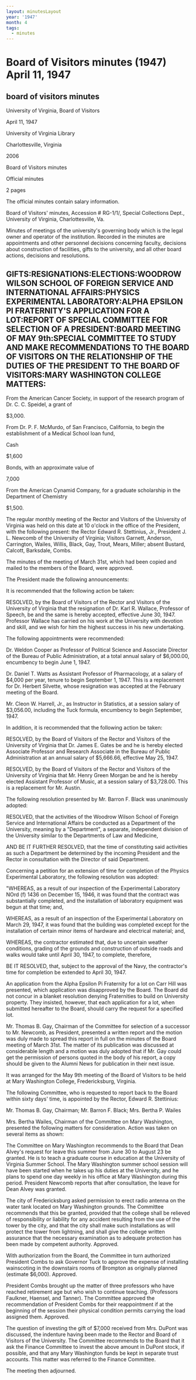 ```yaml
---
layout: minutesLayout
year: '1947'
month: 4
tags:
  - minutes
---
```

Board of Visitors minutes (1947) April 11, 1947
===============================================

board of visitors minutes
-------------------------

University of Virginia, Board of Visitors

April 11, 1947

University of Virginia Library

Charlottesville, Virginia

2006

Board of Visitors minutes

Official minutes

2 pages

The official minutes contain salary information.

Board of Visitors' minutes, Accession # RG-1/1/, Special Collections Dept., University of Virginia, Charlottesville, Va.

Minutes of meetings of the university's governing body which is the legal owner and operator of the institution. Recorded in the minutes are appointments and other personnel decisions concerning faculty, decisions about construction of facilities, gifts to the university, and all other board actions, decisions and resolutions.

GIFTS:RESIGNATIONS:ELECTIONS:WOODROW WILSON SCHOOL OF FOREIGN SERVICE AND INTERNATIONAL AFFAIRS:PHYSICS EXPERIMENTAL LABORATORY:ALPHA EPSILON PI FRATERNITY'S APPLICATION FOR A LOT:REPORT OF SPECIAL COMMITTEE FOR SELECTION OF A PRESIDENT:BOARD MEETING OF MAY 9th:SPECIAL COMMITTEE TO STUDY AND MAKE RECOMMENDATIONS TO THE BOARD OF VISITORS ON THE RELATIONSHIP OF THE DUTIES OF THE PRESIDENT TO THE BOARD OF VISITORS:MARY WASHINGTON COLLEGE MATTERS:
---------------------------------------------------------------------------------------------------------------------------------------------------------------------------------------------------------------------------------------------------------------------------------------------------------------------------------------------------------------------------------------------------------------------------------------------------------------

From the American Cancer Society, in support of the research program of Dr. C. C. Speidel, a grant of

$3,000.

From Dr. P. F. McMurdo, of San Francisco, California, to begin the establishment of a Medical School loan fund,

Cash

$1,600

Bonds, with an approximate value of

7,000

From the American Cynamid Company, for a graduate scholarship in the Department of Chemistry

$1,500.

The regular monthly meeting of the Rector and Visitors of the University of Virginia was held on this date at 10 o'clock in the office of the President, with the following present: the Rector Edward R. Stettinius, Jr., President J. L. Newcomb of the University of Virginia; Visitors Garnett, Anderson, Carrington, Wailes, Willis, Black, Gay, Trout, Mears, Miller; absent Bustard, Calcott, Barksdale, Combs.

The minutes of the meeting of March 31st, which had been copied and mailed to the members of the Board, were approved.

The President made the following announcements:

It is recommended that the following action be taken:

RESOLVED, by the Board of Visitors of the Rector and Visitors of the University of Virginia that the resignation of Dr. Karl R. Wallace, Professor of Speech, be and the same is hereby accepted, effective June 30, 1947. Professor Wallace has carried on his work at the University with devotion and skill, and we wish for him the highest success in his new undertaking.

The following appointments were recommended:

Dr. Weldon Cooper as Professor of Political Science and Associate Director of the Bureau of Public Administration, at a total annual salary of $6,000.00, encumbency to begin June 1, 1947.

Dr. Daniel T. Watts as Assistant Professor of Pharmacology, at a salary of $4,000 per year, tenure to begin September 1, 1947. This is a replacement for Dr. Herbert Silvette, whose resignation was accepted at the February meeting of the Board.

Mr. Cleon W. Harrell, Jr., as Instructor in Statistics, at a session salary of $3,056.00, including the Tuck formula, encumbency to begin September, 1947.

In addition, it is recommended that the following action be taken:

RESOLVED, by the Board of Visitors of the Rector and Visitors of the University of Virginia that Dr. James E. Gates be and he is hereby elected Associate Professor and Research Associate in the Bureau of Public Administration at an annual salary of $5,666.66, effective May 25, 1947.

RESOLVED, by the Board of Visitors of the Rector and Visitors of the University of Virginia that Mr. Henry Green Morgan be and he is hereby elected Assistant Professor of Music, at a session salary of $3,728.00. This is a replacement for Mr. Austin.

The following resolution presented by Mr. Barron F. Black was unanimously adopted:

RESOLVED, that the activities of the Woodrow Wilson School of Foreign Service and International Affairs be conducted as a Department of the University, meaning by a "Department", a separate, independent division of the University similar to the Departments of Law and Medicine,

AND BE IT FURTHER RESOLVED, that the time of constituting said activities as such a Department be determined by the incoming President and the Rector in consultation with the Director of said Department.

Concerning a petition for an extension of time for completion of the Physics Experimental Laboratory, the following resolution was adopted:

"WHEREAS, as a result of our inspection of the Experimental Laboratory NOrd (f) 1436 on December 15, 1946, it was found that the contract was substantially completed, and the installation of laboratory equipment was begun at that time; and,

WHEREAS, as a result of an inspection of the Experimental Laboratory on March 29, 1947, it was found that the building was completed except for the installation of certain minor items of hardware and electrical material; and,

WHEREAS, the contractor estimated that, due to uncertain weather conditions, grading of the grounds and construction of outside roads and walks would take until April 30, 1947, to complete, therefore,

BE IT RESOLVED, that, subject to the approval of the Navy, the contractor's time for completion be extended to April 30, 1947.

An application from the Alpha Epsilon Pi Fraternity for a lot on Carr Hill was presented, which application was disapproved by the Board. The Board did not concur in a blanket resolution denying Fraternities to build on University property. They insisted, however, that each application for a lot, when submitted hereafter to the Board, should carry the request for a specified lot.

Mr. Thomas B. Gay, Chairman of the Committee for selection of a successor to Mr. Newcomb, as President, presented a written report and the motion was duly made to spread this report in full on the minutes of the Board meeting of March 31st. The matter of its publication was discussed at considerable length and a motion was duly adopted that if Mr. Gay could get the permission of persons quoted in the body of his report, a copy should be given to the Alumni News for publication in their next issue.

It was arranged for the May 9th meeting of the Board of Visitors to be held at Mary Washington College, Fredericksburg, Virginia.

The following Committee, who is requested to report back to the Board within sixty days' time, is appointed by the Rector, Edward R. Stettinius:

Mr. Thomas B. Gay, Chairman; Mr. Barron F. Black; Mrs. Bertha P. Wailes

Mrs. Bertha Wailes, Chairman of the Committee on Mary Washington, presented the following matters for consideration. Action was taken on several items as shown:

The Committee on Mary Washington recommends to the Board that Dean Alvey's request for leave this summer from June 30 to August 23 be granted. He is to teach a graduate course in education at the University of Virginia Summer School. The Mary Washington summer school session will have been started when he takes up his duties at the University, and he plans to spend one day weekly in his office at Mary Washington during this period. President Newcomb reports that after consultation, the leave for Dean Alvey was granted.

The city of Fredericksburg asked permission to erect radio antenna on the water tank located on Mary Washington grounds. The Committee recommends that this be granted, provided that the college shall be relieved of responsibility or liability for any accident resulting from the use of the tower by the city, and that the city shall make such installations as will protect the tower from lightning, and shall give the college written assurance that the necessary examination as to adequate protection has been made by competent authority. Approved.

With authorization from the Board, the Committee in turn authorized President Combs to ask Governor Tuck to approve the expense of installing wainscoting in the downstairs rooms of Brompton as originally planned (estimate $6,000). Approved.

President Combs brought up the matter of three professors who have reached retirement age but who wish to continue teaching. (Professors Faulkner, Haensel, and Tanner). The Committee approved the recommendation of President Combs for their reappointment if at the beginning of the session their physical condition permits carrying the load assigned them. Approved.

The question of investing the gift of $7,000 received from Mrs. DuPont was discussed, the indenture having been made to the Rector and Board of Visitors of the University. The Committee recommends to the Board that it ask the Finance Committee to invest the above amount in DuPont stock, if possible, and that any Mary Washington funds be kept in separate trust accounts. This matter was referred to the Finance Committee.

The meeting then adjourned.
